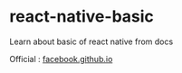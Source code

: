 # react-native-basic
Learn about basic of react native from docs

Official : [facebook.github.io](http://facebook.github.io/react-native/releases/0.46/)
